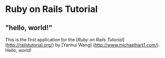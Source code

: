 # Ruby on Rails Tutorial

## "hello, world!"

This is the first application for the 
[*Ruby on Rails Tutorial*] (http://railstutorial.org/)
by [Yanhui Wang] (http://www.michaelhart1.com/). Hello, world!
